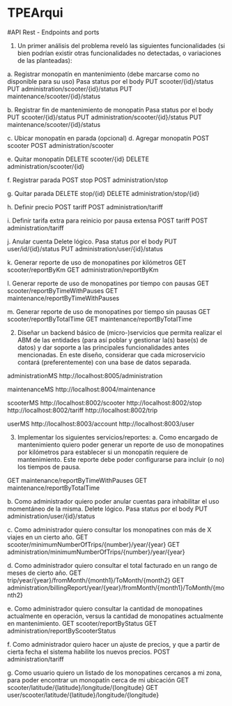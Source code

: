 # TPEArqui

#API Rest - Endpoints and ports

1. Un primer análisis del problema reveló las siguientes funcionalidades (si bien podrían existir otras funcionalidades no detectadas, o variaciones de las planteadas):

a. Registrar monopatín en mantenimiento (debe marcarse como no disponible para su uso)
Pasa status por el body
PUT   scooter/{id}/status
PUT   administration/scooter/{id}/status
PUT   maintenance/scooter/{id}/status

b. Registrar fin de mantenimiento de monopatín
Pasa status por el body
PUT   scooter/{id}/status
PUT   administration/scooter/{id}/status
PUT   maintenance/scooter/{id}/status

c. Ubicar monopatín en parada (opcional)
d. Agregar monopatín
POST  scooter 
POST  administration/scooter 

e. Quitar monopatín
DELETE  scooter/{id} 
DELETE  administration/scooter/{id}

f. Registrar parada
POST  stop
POST  administration/stop

g. Quitar parada
DELETE  stop/{id} 
DELETE  administration/stop/{id}

h. Definir precio
POST  tariff
POST  administration/tariff

i. Definir tarifa extra para reinicio por pausa extensa
POST  tariff
POST  administration/tariff

j. Anular cuenta
Delete lógico.
Pasa status por el body
PUT   user/id/{id}/status
PUT   administration/user/{id}/status

k. Generar reporte de uso de monopatines por kilómetros
GET   scooter/reportByKm
GET   administration/reportByKm

l. Generar reporte de uso de monopatines por tiempo con pausas
GET   scooter/reportByTimeWithPauses
GET   maintenance/reportByTimeWithPauses

m. Generar reporte de uso de monopatines por tiempo sin pausas
GET   scooter/reportByTotalTime
GET   maintenance/reportByTotalTime

2. Diseñar un backend básico de (micro-)servicios que permita realizar el ABM de las entidades (para así poblar y gestionar la(s) base(s) de datos) y dar soporte a las principales
   funcionalidades antes mencionadas. En este diseño, considerar que cada microservicio contará (preferentemente) con una base de datos separada.

administrationMS
http://localhost:8005/administration

maintenanceMS
http://localhost:8004/maintenance

scooterMS
http://localhost:8002/scooter
http://localhost:8002/stop
http://localhost:8002/tariff
http://localhost:8002/trip

userMS
http://localhost:8003/account
http://localhost:8003/user

3. Implementar los siguientes servicios/reportes:
a. Como encargado de mantenimiento quiero poder generar un reporte de uso de monopatines por kilómetros para establecer si un monopatín requiere de mantenimiento.
Este reporte debe poder configurarse para incluir (o no) los tiempos de pausa.

GET   maintenance/reportByTimeWithPauses
GET   maintenance/reportByTotalTime

b. Como administrador quiero poder anular cuentas para inhabilitar el uso momentáneo de la misma.
Delete lógico.
Pasa status por el body
PUT   administration/user/{id}/status

c. Como administrador quiero consultar los monopatines con más de X viajes en un cierto año.
GET  scooter/minimumNumberOfTrips/{number}/year/{year}
GET  administration/minimumNumberOfTrips/{number}/year/{year}

d. Como administrador quiero consultar el total facturado en un rango de meses de cierto año.
GET   trip/year/{year}/fromMonth/{month1}/ToMonth/{month2} 
GET   administration/billingReport/year/{year}/fromMonth/{month1}/ToMonth/{month2}

e. Como administrador quiero consultar la cantidad de monopatines actualmente en operación, versus la cantidad de monopatines actualmente en mantenimiento.
GET   scooter/reportByStatus 
GET   administration/reportByScooterStatus

f. Como administrador quiero hacer un ajuste de precios, y que a partir de cierta fecha el sistema habilite los nuevos precios.
POST  administration/tariff

g. Como usuario quiero un listado de los monopatines cercanos a mi zona, para poder encontrar un monopatín cerca de mi ubicación
GET  scooter/latitude/{latitude}/longitude/{longitude} 
GET  user/scooter/latitude/{latitude}/longitude/{longitude} 

